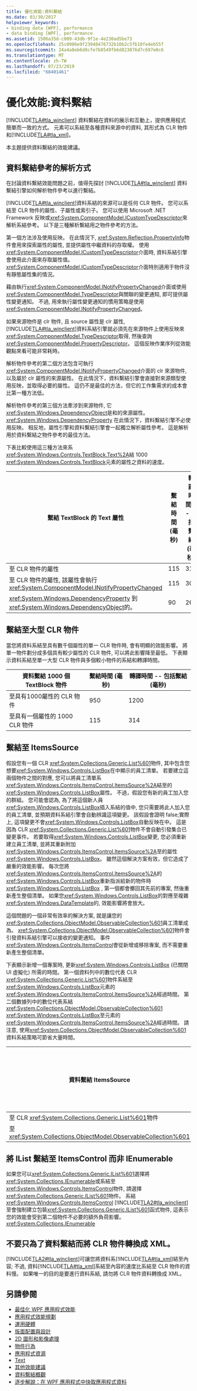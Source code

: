 ```yaml
---
title: 優化效能:資料繫結
ms.date: 03/30/2017
helpviewer_keywords:
- binding data [WPF], performance
- data binding [WPF], performance
ms.assetid: 1506a35d-c009-43db-9f1e-4e230ad5be73
ms.openlocfilehash: 25c0906e9f23948476732b10b2c5fb10fe4eb55f
ms.sourcegitcommit: 24a4a8eb6d8cfe7b8549fb6d823076d7c697e0c6
ms.translationtype: MT
ms.contentlocale: zh-TW
ms.lasthandoff: 07/23/2019
ms.locfileid: "68401461"
---
```

# <a name="optimizing-performance-data-binding"></a>優化效能:資料繫結
[!INCLUDE[TLA#tla_winclient](../../../../includes/tlasharptla-winclient-md.md)] 資料繫結在資料的展示和互動上，提供應用程式簡單而一致的方式。 元素可以系結至各種資料來源中的資料, 其形式為 CLR 物件和[!INCLUDE[TLA#tla_xml](../../../../includes/tlasharptla-xml-md.md)]。  
  
 本主題提供資料繫結的效能建議。  

<a name="HowDataBindingReferencesAreResolved"></a>   
## <a name="how-data-binding-references-are-resolved"></a>資料繫結參考的解析方式  
 在討論資料繫結效能問題之前，值得先探討 [!INCLUDE[TLA#tla_winclient](../../../../includes/tlasharptla-winclient-md.md)] 資料繫結引擎如何解析物件參考以進行繫結。  
  
 [!INCLUDE[TLA#tla_winclient](../../../../includes/tlasharptla-winclient-md.md)]資料系結的來源可以是任何 CLR 物件。 您可以系結至 CLR 物件的屬性、子屬性或索引子。 您可以使用 Microsoft .NET Framework 反映或<xref:System.ComponentModel.ICustomTypeDescriptor>來解析系結參考。 以下是三種解析繫結用之物件參考的方法。  
  
 第一個方法涉及使用反映。 在此情況下, <xref:System.Reflection.PropertyInfo>物件會用來探索屬性的屬性, 並提供屬性中繼資料的存取權。 使用<xref:System.ComponentModel.ICustomTypeDescriptor>介面時, 資料系結引擎會使用此介面來存取屬性值。 <xref:System.ComponentModel.ICustomTypeDescriptor>介面特別適用于物件沒有靜態屬性集的情況。  
  
 藉由執行<xref:System.ComponentModel.INotifyPropertyChanged>介面或使用<xref:System.ComponentModel.TypeDescriptor>與關聯的變更通知, 即可提供屬性變更通知。 不過, 用來執行屬性變更通知的慣用策略是使用<xref:System.ComponentModel.INotifyPropertyChanged>。  
  
 如果來源物件是 clr 物件, 且 source 屬性是 clr 屬性, [!INCLUDE[TLA#tla_winclient](../../../../includes/tlasharptla-winclient-md.md)]資料系結引擎就必須先在來源物件上使用反映來<xref:System.ComponentModel.TypeDescriptor>取得, 然後查詢<xref:System.ComponentModel.PropertyDescriptor>。 這個反映作業序列從效能觀點來看可能非常耗時。  
  
 解析物件參考的第二個方法包含可執行<xref:System.ComponentModel.INotifyPropertyChanged>介面的 clr 來源物件, 以及屬於 clr 屬性的來源屬性。 在此情況下，資料繫結引擎會直接對來源類型使用反映，並取得必要的屬性。 這仍不是最佳的方法，但它的工作集需求的成本會比第一種方法低。  
  
 解析物件參考的第三個方法牽涉到來源物件, 它<xref:System.Windows.DependencyObject>是和的來源屬性。 <xref:System.Windows.DependencyProperty> 在此情況下，資料繫結引擎不必使用反映。 相反地，屬性引擎和資料繫結引擎會一起獨立解析屬性參考。 這是解析用於資料繫結之物件參考的最佳方法。  
  
 下表比較使用這三種方法來系<xref:System.Windows.Controls.TextBlock.Text%2A>結 1000 <xref:System.Windows.Controls.TextBlock>元素的屬性之資料的速度。  
  
|**繫結 TextBlock 的 Text 屬性**|**繫結時間 (毫秒)**|**轉譯時間 -- 包括繫結 (毫秒)**|  
|--------------------------------------------------|-----------------------------|--------------------------------------------------|  
|至 CLR 物件的屬性|115|314|  
|至 CLR 物件的屬性, 該屬性會執行<xref:System.ComponentModel.INotifyPropertyChanged>|115|305|  
|<xref:System.Windows.DependencyProperty> 到<xref:System.Windows.DependencyObject>的。|90|263|  
  
<a name="Binding_to_Large_CLR_Objects"></a>   
## <a name="binding-to-large-clr-objects"></a>繫結至大型 CLR 物件  
 當您將資料系結至具有數千個屬性的單一 CLR 物件時, 會有明顯的效能影響。 將單一物件劃分成多個具有較少屬性的 CLR 物件, 可以將此影響降至最低。 下表顯示資料系結至單一大型 CLR 物件與多個較小物件的系結和轉譯時間。  
  
|**資料繫結 1000 個 TextBlock 物件**|**繫結時間 (毫秒)**|**轉譯時間 -- 包括繫結 (毫秒)**|  
|---------------------------------------------|-----------------------------|--------------------------------------------------|  
|至具有1000屬性的 CLR 物件|950|1200|  
|至具有一個屬性的 1000 CLR 物件|115|314|  
  
<a name="Binding_to_an_ItemsSource"></a>   
## <a name="binding-to-an-itemssource"></a>繫結至 ItemsSource  
 假設您有一個 CLR <xref:System.Collections.Generic.List%601>物件, 其中包含您想要<xref:System.Windows.Controls.ListBox>在中顯示的員工清單。 若要建立這兩個物件之間的對應, 您可以將員工清單系<xref:System.Windows.Controls.ItemsControl.ItemsSource%2A>結至的<xref:System.Windows.Controls.ListBox>屬性。 不過，假設您有新的員工加入您的群組。 您可能會認為, 為了將這個新人員<xref:System.Windows.Controls.ListBox>插入系結的值中, 您只需要將此人加入您的員工清單, 並預期資料系結引擎會自動辨識這項變更。 該假設會證明 false;實際上, 這項變更不會<xref:System.Windows.Controls.ListBox>自動反映在中。 這是因為 CLR <xref:System.Collections.Generic.List%601>物件不會自動引發集合已變更事件。 若要取得<xref:System.Windows.Controls.ListBox>變更, 您必須重新建立員工清單, 並將其重新附加<xref:System.Windows.Controls.ItemsControl.ItemsSource%2A>至的屬性<xref:System.Windows.Controls.ListBox>。 雖然這個解決方案有效，但它造成了嚴重的效能影響。 每次您將<xref:System.Windows.Controls.ItemsControl.ItemsSource%2A>的<xref:System.Windows.Controls.ListBox>重新指派給新的物件時<xref:System.Windows.Controls.ListBox> , 第一個都會擲回其先前的專案, 然後重新產生整個清單。 如果您<xref:System.Windows.Controls.ListBox>的對應至複雜<xref:System.Windows.DataTemplate>的, 效能影響將會放大。  
  
 這個問題的一個非常有效率的解決方案, 就是讓您的<xref:System.Collections.ObjectModel.ObservableCollection%601>員工清單成為。 <xref:System.Collections.ObjectModel.ObservableCollection%601>物件會引發資料系結引擎可以接收的變更通知。 事件<xref:System.Windows.Controls.ItemsControl>會從新增或移除專案, 而不需要重新產生整個清單。  
  
 下表顯示新增一個專案時, 更新<xref:System.Windows.Controls.ListBox> (已關閉 UI 虛擬化) 所需的時間。 第一個資料列中的數位代表 CLR <xref:System.Collections.Generic.List%601>物件系結至<xref:System.Windows.Controls.ListBox>元素的<xref:System.Windows.Controls.ItemsControl.ItemsSource%2A>經過時間。 第二個數據列中的數位代表系結<xref:System.Collections.ObjectModel.ObservableCollection%601> <xref:System.Windows.Controls.ListBox>至元素的<xref:System.Windows.Controls.ItemsControl.ItemsSource%2A>經過時間。 請注意, 使用<xref:System.Collections.ObjectModel.ObservableCollection%601>資料系結策略可節省大量時間。  
  
|**資料繫結 ItemsSource**|**1 個項目的更新時間 (毫秒)**|  
|--------------------------------------|---------------------------------------|  
|至 CLR <xref:System.Collections.Generic.List%601>物件|1656|  
|至<xref:System.Collections.ObjectModel.ObservableCollection%601>|20|  
  
<a name="Binding_IList_to_ItemsControl_not_IEnumerable"></a>   
## <a name="bind-ilist-to-itemscontrol-not-ienumerable"></a>將 IList 繫結至 ItemsControl 而非 IEnumerable  
 如果您可以<xref:System.Collections.Generic.IList%601>選擇將<xref:System.Collections.IEnumerable>或系結至<xref:System.Windows.Controls.ItemsControl>物件, 請選擇<xref:System.Collections.Generic.IList%601>物件。 系結<xref:System.Windows.Controls.ItemsControl> [!INCLUDE[TLA2#tla_winclient](../../../../includes/tla2sharptla-winclient-md.md)]至會強制建立包裝<xref:System.Collections.Generic.IList%601>函式物件, 這表示您的效能會受到第二個物件不必要的額外負荷影響。 <xref:System.Collections.IEnumerable>  
  
<a name="Do_not_Convert_CLR_objects_to_Xml_Just_For_Data_Binding"></a>   
## <a name="do-not-convert-clr-objects-to-xml-just-for-data-binding"></a>不要只為了資料繫結而將 CLR 物件轉換成 XML。  
 [!INCLUDE[TLA2#tla_winclient](../../../../includes/tla2sharptla-winclient-md.md)]可讓您將資料系[!INCLUDE[TLA#tla_xml](../../../../includes/tlasharptla-xml-md.md)]結至內容; 不過, 資料[!INCLUDE[TLA#tla_xml](../../../../includes/tlasharptla-xml-md.md)]系結至內容的速度比系結至 CLR 物件的資料慢。 如果唯一的目的是要進行資料系結, 請勿將 CLR 物件資料轉換成 XML。  
  
## <a name="see-also"></a>另請參閱

- [最佳化 WPF 應用程式效能](optimizing-wpf-application-performance.md)
- [應用程式效能規劃](planning-for-application-performance.md)
- [運用硬體](optimizing-performance-taking-advantage-of-hardware.md)
- [版面配置與設計](optimizing-performance-layout-and-design.md)
- [2D 圖形和影像處理](optimizing-performance-2d-graphics-and-imaging.md)
- [物件行為](optimizing-performance-object-behavior.md)
- [應用程式資源](optimizing-performance-application-resources.md)
- [Text](optimizing-performance-text.md)
- [其他效能建議](optimizing-performance-other-recommendations.md)
- [資料繫結概觀](../data/data-binding-overview.md)
- [逐步解說：在 WPF 應用程式中快取應用程式資料](walkthrough-caching-application-data-in-a-wpf-application.md)
